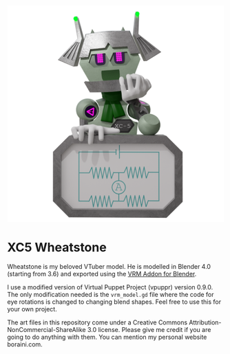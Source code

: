 ![Wheatstone](render.png)

# XC5 Wheatstone

Wheatstone is my beloved VTuber model. He is modelled in Blender 4.0 (starting from 3.6) and exported using the [VRM Addon for Blender](https://vrm-addon-for-blender.info/en/).

I use a modified version of Virtual Puppet Project (vpuppr) version 0.9.0. The only modification needed is the `vrm_model.gd` file where the code for eye rotations is changed to changing blend shapes. Feel free to use this for your own project.

The art files in this repository come under a Creative Commons Attribution-NonCommercial-ShareAlike 3.0 license. Please give me credit if you are going to do anything with them. You can mention my personal website boraini.com.